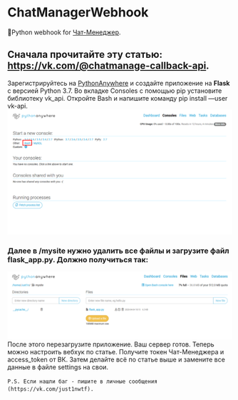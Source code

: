 # ChatManagerWebhook
🐍Python webhook for [Чат-Менеджер](https://vk.com/cm).

## Сначала прочитайте эту статью: https://vk.com/@chatmanage-callback-api.

Зарегистрируйтесь на [PythonAnywhere](pythonanywhere.com) и создайте приложение на **Flask** с версией Python 3.7. Во вкладке Consoles с помощью pip установите библиотеку vk_api. Откройте Bash и напишите команду pip install —user vk-api.
![alt text](example/image2.png) 
### Далее в /mysite нужно удалить все файлы и загрузите файл flask_app.py. Должно получиться так:
![alt text](example/image.png) 
После этого перезагрузите приложение. Ваш сервер готов. 
Теперь можно настроить вебхук по статье. 
Получите токен Чат-Менеджера и access_token от ВК. Затем делайте всё по статье выше и замените все данные в файле settings на свои.

`P.S. Если нашли баг - пишите в личные сообщения (https://vk.com/just1nwtf).`
